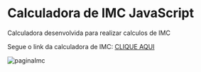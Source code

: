 # Calculadora de IMC JavaScript

Calculadora desenvolvida para realizar calculos de IMC

Segue o link da calculadora de IMC: [CLIQUE AQUI](https://rafaelflorentinobarbosa.github.io/CalculadoraImc/)

![paginaImc](https://github.com/rafaelflorentinobarbosa/CalculadoraImc/assets/135062207/faede7dc-7d1c-4875-bf2f-3972313eaae8)
